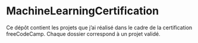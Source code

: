 # MachineLearningCertification
Ce dépôt contient les projets que j’ai réalisé dans le cadre de la certification freeCodeCamp. Chaque dossier correspond à un projet validé.
